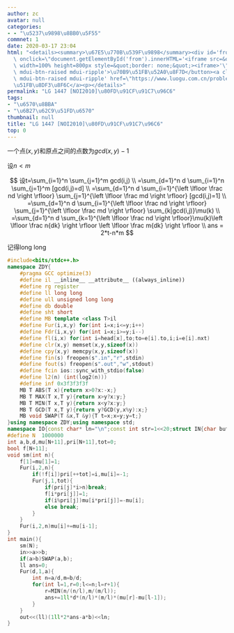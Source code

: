 ```yaml
---
author: zc
avatar: null
categories:
- - "\u5237\u9898\u8BB0\u5F55"
commnet: 1
date: 2020-03-17 23:04
html: "<details><summary>\u67E5\u770B\u539F\u9898</summary><div id='from'></div><p><button\
  \ onclick=\"document.getElementById('from').innerHTML='<iframe src=&quot;https://www.luogu.com.cn/problem/P1447&quot;\
  \ width=100% height=800px style=&quot;border: none;&quot;><iframe>'\" class='mdui-btn\
  \ mdui-btn-raised mdui-ripple'>\u70B9\u51FB\u52A0\u8F7D</button><a class='mdui-btn\
  \ mdui-btn-raised mdui-ripple' href=\"https://www.luogu.com.cn/problem/P1447\" target='_blank'>\u70B9\
  \u51FB\u8DF3\u8F6C</a><p></details>"
permalink: "LG 1447 [NOI2010]\u80FD\u91CF\u91C7\u96C6"
tags:
- "\u6570\u8BBA"
- "\u6B27\u62C9\u51FD\u6570"
thumbnail: null
title: "LG 1447 [NOI2010]\u80FD\u91CF\u91C7\u96C6"
top: 0
---
```

一个点$(x,y)$和原点之间的点数为$gcd(x,y)-1$

设$n<m$

$$
设t=\sum_{i=1}^n \sum_{j=1}^m gcd(i,j)
\\
=\sum_{d=1}^n d \sum_{i=1}^n \sum_{j=1}^m [gcd(i,j)=d]
\\
=\sum_{d=1}^n d \sum_{i=1}^{\left \lfloor \frac nd \right \rfloor} \sum_{j=1}^{\left \lfloor \frac md \right \rfloor} [gcd(i,j)=1]
\\
=\sum_{d=1}^n d \sum_{i=1}^{\left \lfloor \frac nd \right \rfloor} \sum_{j=1}^{\left \lfloor \frac md \right \rfloor} \sum_{k|gcd(i,j)}\mu(k)
\\
=\sum_{d=1}^n d \sum_{k=1}^{\left \lfloor \frac nd \right \rfloor}\mu(k)\left \lfloor \frac n{dk} \right \rfloor \left \lfloor \frac m{dk} \right \rfloor
\\
ans = 2*t-n*m
$$

记得long long
```cpp
#include<bits/stdc++.h>
namespace ZDY{
	#pragma GCC optimize(3)
	#define il __inline__ __attribute__ ((always_inline))
	#define rg register
	#define ll long long
	#define ull unsigned long long
	#define db double
	#define sht short
	#define MB template <class T>il
	#define Fur(i,x,y) for(int i=x;i<=y;i++)
	#define Fdr(i,x,y) for(int i=x;i>=y;i--)
	#define fl(i,x) for(int i=head[x],to;to=e[i].to,i;i=e[i].nxt)
	#define clr(x,y) memset(x,y,sizeof(x))
	#define cpy(x,y) memcpy(x,y,sizeof(x))
	#define fin(s) freopen(s".in","r",stdin)
	#define fout(s) freopen(s".out","w",stdout)
	#define fcin ios::sync_with_stdio(false)
	#define l2(n) (int(log2(n)))
	#define inf 0x3f3f3f3f
	MB T ABS(T x){return x>0?x:-x;}
	MB T MAX(T x,T y){return x>y?x:y;}
	MB T MIN(T x,T y){return x<y?x:y;}
	MB T GCD(T x,T y){return y?GCD(y,x%y):x;}
	MB void SWAP(T &x,T &y){T t=x;x=y;y=t;}
}using namespace ZDY;using namespace std;
namespace IO{const char* ln="\n";const int str=1<<20;struct IN{char buf[str],*s,*t;bool _;IN():s(buf),t(buf),_(0){}il char gc(){return s==t&&((t=(s=buf)+fread(buf,1,str,stdin))==s)?EOF:(*s++);}IN&operator>>(char&ch){if(_)return *this;char c;while((c=gc())!=EOF&&isspace(c));if(c==EOF)_=1;else ch=c;return *this;}IN& operator>>(char* ch){if(_)return *this;char c;while((c=gc())!=EOF&&isspace(c));if(c==EOF)return _=1,*this;*ch=c;ch++;while((c=gc())!=EOF&&!isspace(c))*ch=c,ch++;if(c==EOF)_=1;return *this;}IN& operator>>(string& ch){if(_)return *this;char c;while((c=gc())!=EOF&&isspace(c));if(c==EOF)return _=1,*this;ch+=c;while((c=gc())!=EOF&&!isspace(c))ch+=c;if(c==EOF)_=1;return *this;}template<typename T>IN&operator>>(T&x){if(_)return *this;char c=gc();bool ff=0;while(c!=EOF&&(c<'0'||c>'9'))ff^=(c=='-'),c=gc();if(c==EOF){_=1;return *this;}x=0;while(c!=EOF&&'0'<=c&&c<='9')x=(x<<3)+(x<<1)+c-48,c=gc();if(c==EOF)_=1;if(ff)x=-x;return *this;}}in;struct OUT{char buf[str],*s,*t;OUT():s(buf),t(buf+str){}~OUT(){fwrite(buf,1,s-buf,stdout);}void pt(char c){(s==t)?(fwrite(s=buf,1,str,stdout),*s++=c):(*s++=c);}OUT&operator<<(const char*s){while(*s)pt(*s++);return *this;}OUT&operator<<(char*s){while(*s)pt(*s++);return *this;}OUT&operator<<(string s){for(int i=0;s[i];i++)pt(s[i]);return *this;}template<typename T>OUT&operator<<(T x){if(!x)return pt('0'),*this;if(x<0)pt('-'),x=-x;char a[30],t=0;while(x)a[t++]=x%10,x/=10;while(t--)pt(a[t]+'0');return *this;}}out;}using namespace IO;
#define N  1000000
int a,b,d,mu[N+11],pri[N+11],tot=0;
bool f[N+11];
void sm(int n){
	f[1]=mu[1]=1;
	Fur(i,2,n){
		if(!f[i])pri[++tot]=i,mu[i]=-1;
		Fur(j,1,tot){
			if(pri[j]*i>n)break;
			f[i*pri[j]]=1;
			if(i%pri[j])mu[i*pri[j]]=-mu[i];
			else break;
		}
	}
	Fur(i,2,n)mu[i]+=mu[i-1];
}
int main(){
	sm(N);
	in>>a>>b;
	if(a>b)SWAP(a,b);
	ll ans=0;
	Fur(d,1,a){
		int n=a/d,m=b/d;
		for(int l=1,r=0;l<=n;l=r+1){
			r=MIN(n/(n/l),m/(m/l));
			ans+=1ll*d*(n/l)*(m/l)*(mu[r]-mu[l-1]);
		}
	}
	out<<(ll)(1ll*2*ans-a*b)<<ln;
}
```
